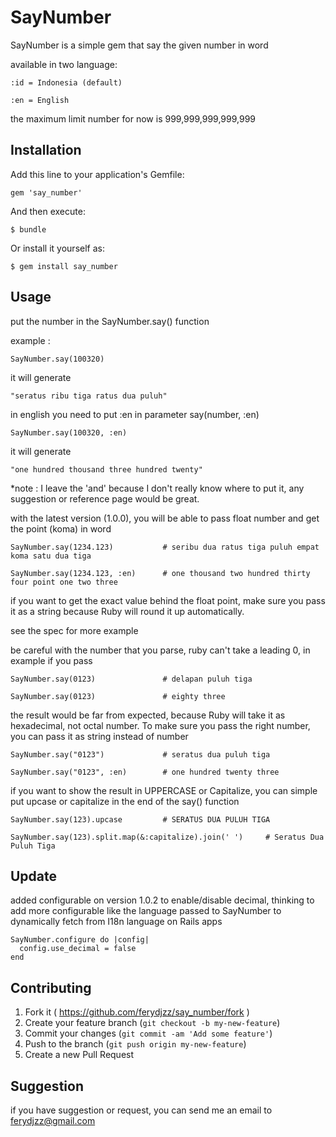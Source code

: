 # SayNumber

SayNumber is a simple gem that say the given number in word

available in two language:

	:id = Indonesia (default)

	:en = English

the maximum limit number for now is 999,999,999,999,999

## Installation

Add this line to your application's Gemfile:

	gem 'say_number'

And then execute:

    $ bundle

Or install it yourself as:

    $ gem install say_number

## Usage

put the number in the SayNumber.say() function

example :

	SayNumber.say(100320)

it will generate

	"seratus ribu tiga ratus dua puluh"

in english you need to put :en in parameter say(number, :en)

	SayNumber.say(100320, :en)

it will generate

	"one hundred thousand three hundred twenty"

*note : I leave the 'and' because I don't really know where to put it, any suggestion or reference page would be great.

with the latest version (1.0.0), you will be able to pass float number and get the point (koma) in word

	SayNumber.say(1234.123) 		  # seribu dua ratus tiga puluh empat koma satu dua tiga

	SayNumber.say(1234.123, :en)	  # one thousand two hundred thirty four point one two three

if you want to get the exact value behind the float point, make sure you pass it as a string because Ruby will round it up automatically.

see the spec for more example

be careful with the number that you parse, ruby can't take a leading 0, in example if you pass

	SayNumber.say(0123)               # delapan puluh tiga

	SayNumber.say(0123)				  # eighty three

the result would be far from expected, because Ruby will take it as hexadecimal, not octal number.
To make sure you pass the right number, you can pass it as string instead of number

	SayNumber.say("0123")             # seratus dua puluh tiga

	SayNumber.say("0123", :en)		  # one hundred twenty three

if you want to show the result in UPPERCASE or Capitalize, you can simple put upcase or capitalize in the end of the say() function

	SayNumber.say(123).upcase         # SERATUS DUA PULUH TIGA

	SayNumber.say(123).split.map(&:capitalize).join(' ')     # Seratus Dua Puluh Tiga

## Update

added configurable on version 1.0.2 to enable/disable decimal, thinking to add more configurable like the language passed to SayNumber to dynamically fetch from I18n language on Rails apps

	SayNumber.configure do |config|
	  config.use_decimal = false
	end

## Contributing

1. Fork it ( https://github.com/ferydjzz/say_number/fork )
2. Create your feature branch (`git checkout -b my-new-feature`)
3. Commit your changes (`git commit -am 'Add some feature'`)
4. Push to the branch (`git push origin my-new-feature`)
5. Create a new Pull Request

## Suggestion

if you have suggestion or request, you can send me an email to ferydjzz@gmail.com
